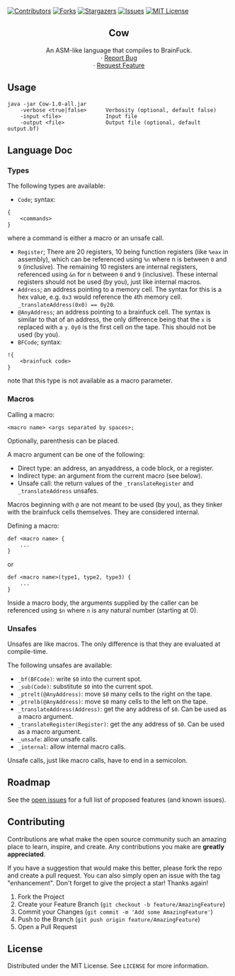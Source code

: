 [![Contributors][contributors-shield]][contributors-url]
[![Forks][forks-shield]][forks-url]
[![Stargazers][stars-shield]][stars-url]
[![Issues][issues-shield]][issues-url]
[![MIT License][license-shield]][license-url]

<h2 align="center">Cow</h3>
  <p align="center">
    An ASM-like language that compiles to BrainFuck.
    <br>
    ·
    <a href="https://github.com/BeefLang/Cow/issues/new?labels=bug&template=bug-report---.md">Report Bug</a>
    <br>
    ·
    <a href="https://github.com/BeefLang/Cow/issues/new?labels=enhancement&template=feature-request---.md">Request Feature</a>
  </p>
</div>

## Usage

```
java -jar Cow-1.0-all.jar
    -verbose <true|false>      Verbosity (optional, default false)
    -input <file>              Input file
    -output <file>             Output file (optional, default output.bf)
```

## Language Doc

### Types

The following types are available:
* ``Code``; syntax: 
```
{
    <commands>
}
```
where a command is either a macro or an unsafe call.
* ``Register``; There are 20 registers, 10 being function registers (like `%eax` in assembly), which can be referenced using `%n` where n is between `0` and `9` (inclusive). The remaining 10 registers are internal registers, referenced using `&n` for n between `0` and `9` (inclusive). These internal registers should not be used (by you), just like internal macros.
* ``Address``; an address pointing to a memory cell. The syntax for this is a hex value, e.g. `0x3` would reference the `4`th memory cell. `_translateAddress(0x0) == 0y20`.
* `@AnyAddress`; an address pointing to a brainfuck cell. The syntax is similar to that of an address, the only difference being that the `x` is replaced with a `y`. `0y0` is the first cell on the tape. This should not be used (by you).
* `BFCode`; syntax:
```
!{
    <brainfuck code>
}
```
note that this type is not available as a macro parameter.

### Macros

Calling a macro:
```
<macro name> <args separated by spaces>;
```

Optionally, parenthesis can be placed.

A macro argument can be one of the following:
* Direct type: an address, an anyaddress, a code block, or a register.
* Indirect type: an argument from the current macro (see below).
* Unsafe call: the return values of the `_translateRegister` and `_translateAddress` unsafes.

Macros beginning with ``@`` are not meant to be used (by you), as they tinker with the brainfuck cells themselves. They are considered internal.

Defining a macro:
```
def <macro name> {
    ...
}
```
or
```
def <macro name>(type1, type2, type3) {
    ...
}
```

Inside a macro body, the arguments supplied by the caller can be referenced using `$n` where `n` is any natural number (starting at 0).

### Unsafes

Unsafes are like macros. The only difference is that they are evaluated at compile-time.

The following unsafes are available:
* `_bf(BFCode)`: write `$0` into the current spot.
* `_sub(Code)`: substitute `$0` into the current spot.
* `_ptrelt(@AnyAddress)`: move `$0` many cells to the right on the tape.
* `_ptrelb(@AnyAddress)`: move `$0` many cells to the left on the tape.
* `_translateAddress(Address)`: get the any address of `$0`. Can be used as a macro argument.
* `_translateRegister(Register)`: get the any address of `$0`. Can be used as a macro argument.
* `_unsafe`: allow unsafe calls.
* `_internal`: allow internal macro calls.

Unsafe calls, just like macro calls, have to end in a semicolon.

## Roadmap

See the [open issues](https://github.com/BeefLang/Cow/issues) for a full list of proposed features (and known issues).

## Contributing

Contributions are what make the open source community such an amazing place to learn, inspire, and create. Any contributions you make are **greatly appreciated**.

If you have a suggestion that would make this better, please fork the repo and create a pull request. You can also simply open an issue with the tag "enhancement".
Don't forget to give the project a star! Thanks again!

1. Fork the Project
2. Create your Feature Branch (`git checkout -b feature/AmazingFeature`)
3. Commit your Changes (`git commit -m 'Add some AmazingFeature'`)
4. Push to the Branch (`git push origin feature/AmazingFeature`)
5. Open a Pull Request

## License

Distributed under the MIT License. See `LICENSE` for more information.


[contributors-shield]: https://img.shields.io/github/contributors/BeefLang/Cow.svg?style=for-the-badge
[contributors-url]: https://github.com/BeefLang/Cow/graphs/contributors
[forks-shield]: https://img.shields.io/github/forks/BeefLang/Cow.svg?style=for-the-badge
[forks-url]: https://github.com/BeefLang/Cow/network/members
[stars-shield]: https://img.shields.io/github/stars/BeefLang/Cow.svg?style=for-the-badge
[stars-url]: https://github.com/BeefLang/Cow/stargazers
[issues-shield]: https://img.shields.io/github/issues/BeefLang/Cow.svg?style=for-the-badge
[issues-url]: https://github.com/BeefLang/Cow/issues
[license-shield]: https://img.shields.io/github/license/BeefLang/Cow.svg?style=for-the-badge
[license-url]: https://github.com/BeefLang/Cow/blob/master/LICENSE.txt